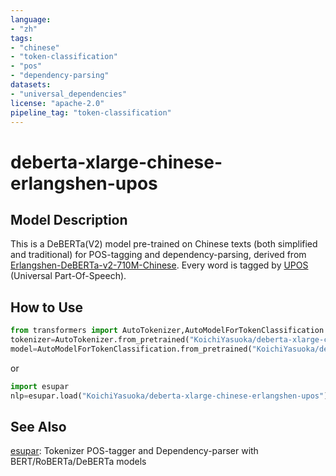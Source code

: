 ```yaml
---
language:
- "zh"
tags:
- "chinese"
- "token-classification"
- "pos"
- "dependency-parsing"
datasets:
- "universal_dependencies"
license: "apache-2.0"
pipeline_tag: "token-classification"
---
```


# deberta-xlarge-chinese-erlangshen-upos

## Model Description

This is a DeBERTa(V2) model pre-trained on Chinese texts (both simplified and traditional) for POS-tagging and dependency-parsing, derived from [Erlangshen-DeBERTa-v2-710M-Chinese](https://huggingface.co/IDEA-CCNL/Erlangshen-DeBERTa-v2-710M-Chinese). Every word is tagged by [UPOS](https://universaldependencies.org/u/pos/) (Universal Part-Of-Speech).

## How to Use

```py
from transformers import AutoTokenizer,AutoModelForTokenClassification
tokenizer=AutoTokenizer.from_pretrained("KoichiYasuoka/deberta-xlarge-chinese-erlangshen-upos")
model=AutoModelForTokenClassification.from_pretrained("KoichiYasuoka/deberta-xlarge-chinese-erlangshen-upos")
```

or

```py
import esupar
nlp=esupar.load("KoichiYasuoka/deberta-xlarge-chinese-erlangshen-upos")
```

## See Also

[esupar](https://github.com/KoichiYasuoka/esupar): Tokenizer POS-tagger and Dependency-parser with BERT/RoBERTa/DeBERTa models

